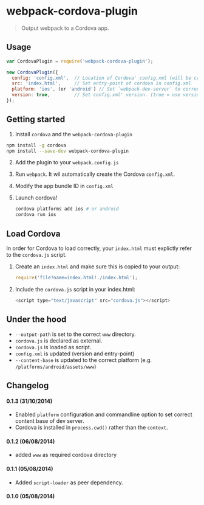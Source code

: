 # webpack-cordova-plugin
> Output webpack to a Cordova app.

## Usage

```js
var CordovaPlugin = require('webpack-cordova-plugin');

new CordovaPlugin({
  config: 'config.xml',  // Location of Cordova' config.xml (will be created if not found)
  src: 'index.html',     // Set entry-point of cordova in config.xml
  platform: 'ios', (or 'android') // Set `webpack-dev-server` to correct `contentBase` to use Cordova plugins.
  version: true,         // Set config.xml' version. (true = use version from package.json)
});
```

## Getting started

1. Install `cordova` and the `webpack-cordova-plugin`

  ```bash
  npm install -g cordova 
  npm install --save-dev webpack-cordova-plugin
  ```

2. Add the plugin to your `webpack.config.js`

3. Run `webpack`. It wil automatically create the Cordova `config.xml`.

4. Modify the app bundle ID in `config.xml` 

5. Launch cordova!

   ```bash
   cordova platforms add ios # or android
   cordova run ios
   ```

## Load Cordova

In order for Cordova to load correctly, your `index.html` must explictly refer to the `cordova.js` script.

1. Create an `index.html` and make sure this is copied to your output:
   ```js
   require('file?name=index.html!./index.html');
   ```

2. Include the `cordova.js` script in your index.html:
    ```js
    <script type="text/javascript" src="cordova.js"></script>
    ```

## Under the hood

* `--output-path` is set to the correct `www` directory.
* `cordova.js` is declared as external.
* `cordova.js` is loaded as script.
* `config.xml` is updated (version and entry-point)
* `--content-base` is updated to the correct platform (e.g. `/platforms/android/assets/www`)

## Changelog

#### 0.1.3 (31/10/2014)

* Enabled `platform` configuration and commandline option to set correct content base of dev server.
* Cordova is installed in `process.cwd()` rather than the `context`.

#### 0.1.2 (06/08/2014)

* added `www` as required cordova directory

#### 0.1.1 (05/08/2014)

* Added `script-loader` as peer dependency.

#### 0.1.0 (05/08/2014)
